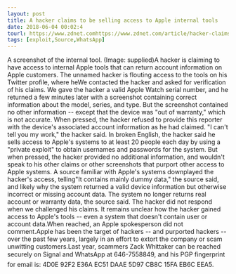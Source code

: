 ```yaml
---
layout: post
title: A hacker claims to be selling access to Apple internal tools
date: 2018-06-04 00:02:4
tourl: https://www.zdnet.comhttps://www.zdnet.com/article/hacker-claims-to-be-selling-access-to-apple-internal-tools/
tags: [exploit,Source,WhatsApp]
---
```

A screenshot of the internal tool. (Image: supplied)A hacker is claiming to have access to internal Apple tools that can return account information on Apple customers. The unnamed hacker is flouting access to the tools on his Twitter profile, where heWe contacted the hacker and asked for verification of his claims. We gave the hacker a valid Apple Watch serial number, and he returned a few minutes later with a screenshot containing correct information about the model, series, and type. But the screenshot contained no other information -- except that the device was "out of warranty," which is not accurate. When pressed, the hacker refused to provide this reporter with the device's associated account information as he had claimed. "I can't tell you my work," the hacker said. In broken English, the hacker said he sells access to Apple's systems to at least 20 people each day by using a "private exploit" to obtain usernames and passwords for the system. But when pressed, the hacker provided no additional information, and wouldn't speak to his other claims or other screenshots that purport other access to Apple systems. A source familiar with Apple's systems downplayed the hacker's access, telling"It contains mainly dummy data," the source said, and likely why the system returned a valid device information but otherwise incorrect or missing account data. The system no longer returns real account or warranty data, the source said. The hacker did not respond when we challenged his claims. It remains unclear how the hacker gained access to Apple's tools -- even a system that doesn't contain user or account data.When reached, an Apple spokesperson did not comment.Apple has been the target of hackers -- and purported hackers -- over the past few years, largely in an effort to extort the company or scam unwitting customers.Last year, scammers Zack Whittaker can be reached securely on Signal and WhatsApp at 646-7558849, and his PGP fingerprint for email is: 4D0E 92F2 E36A EC51 DAAE 5D97 CB8C 15FA EB6C EEA5.
